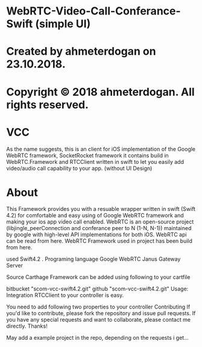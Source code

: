 # WebRTC-Video-Call-Conferance-Swift (simple UI)
#  Created by ahmeterdogan on 23.10.2018.
# Copyright © 2018 ahmeterdogan. All rights reserved.

# VCC
As the name suggests, this is an client for iOS implementation of the Google WebRTC framework, SocketRocket framework it contains build in WebRTC.Framework and RTCClient written in swift to let you easily add video/audio call capability to your app. (without UI Design)

# About
This Framework provides you with a resuable wrapper written in swift (Swift 4.2)  for comfortable and easy using of Google WebRTC framework and making your ios app video call enabled. WebRTC is an open-source project (libjingle_peerConnection and conferance peer to N (1-N, N-1)) maintained by google with high-level API implementations for both iOS. WebRTC api can be read from here. WebRTC Framework used in project has been build from here.

used 
Swift4.2 . Programing language
Google WebRTC
Janus Gateway Server

Source
Carthage
Framework can be added using following to your cartfile

bitbucket "scom-vcc-swift4.2.git" 
github "scom-vcc-swift4.2.git" 
Usage:
Integration RTCClient to your controller is easy.

You need to add following two properties to your controller
Contributing
If you'd like to contribute, please fork the repository and issue pull requests. If you have any special requests and want to collaborate, please contact me directly. Thanks!

May add a example project in the repo, depending on the requests i get...
